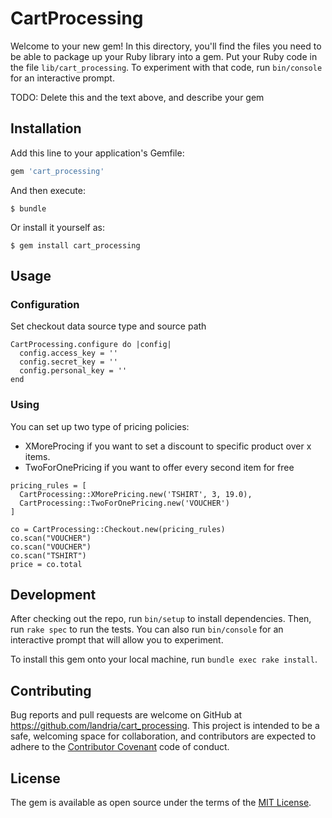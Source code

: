 # CartProcessing

Welcome to your new gem! In this directory, you'll find the files you need to be able to package up your Ruby library into a gem. Put your Ruby code in the file `lib/cart_processing`. To experiment with that code, run `bin/console` for an interactive prompt.

TODO: Delete this and the text above, and describe your gem

## Installation

Add this line to your application's Gemfile:

```ruby
gem 'cart_processing'
```

And then execute:

    $ bundle

Or install it yourself as:

    $ gem install cart_processing

## Usage

### Configuration

Set checkout data source type and source path

```
CartProcessing.configure do |config|
  config.access_key = ''
  config.secret_key = ''
  config.personal_key = ''
end
```

### Using

You can set up two type of pricing policies:
  - XMoreProcing if you want to set a discount to specific product over x items.
  - TwoForOnePricing if you want to offer every second item for free

```
pricing_rules = [
  CartProcessing::XMorePricing.new('TSHIRT', 3, 19.0),
  CartProcessing::TwoForOnePricing.new('VOUCHER')
]

co = CartProcessing::Checkout.new(pricing_rules)
co.scan("VOUCHER")
co.scan("VOUCHER")
co.scan("TSHIRT")
price = co.total
```

## Development

After checking out the repo, run `bin/setup` to install dependencies. Then, run `rake spec` to run the tests. You can also run `bin/console` for an interactive prompt that will allow you to experiment.

To install this gem onto your local machine, run `bundle exec rake install`.

## Contributing

Bug reports and pull requests are welcome on GitHub at https://github.com/landria/cart_processing. This project is intended to be a safe, welcoming space for collaboration, and contributors are expected to adhere to the [Contributor Covenant](http://contributor-covenant.org) code of conduct.

## License

The gem is available as open source under the terms of the [MIT License](https://opensource.org/licenses/MIT).
